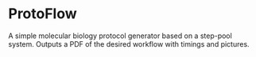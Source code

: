 # ProtoFlow
A simple molecular biology protocol generator based on a step-pool system. Outputs a PDF of the desired workflow with timings and pictures.
